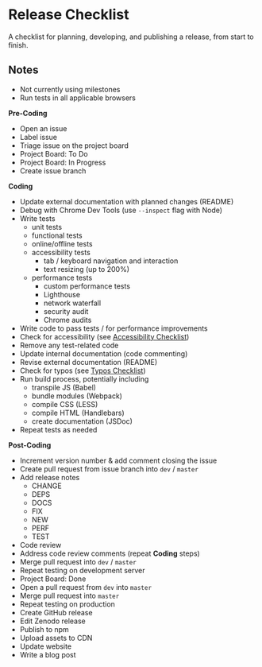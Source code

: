 # Release Checklist

A checklist for planning, developing, and publishing a release, from start to finish.

## Notes
* Not currently using milestones
* Run tests in all applicable browsers

**Pre-Coding**
* Open an issue
* Label issue
* Triage issue on the project board
* Project Board: To Do
* Project Board: In Progress
* Create issue branch

**Coding**
* Update external documentation with planned changes (README)
* Debug with Chrome Dev Tools (use `--inspect` flag with Node)
* Write tests
  - unit tests
  - functional tests
  - online/offline tests
  - accessibility tests
    - tab / keyboard navigation and interaction
    - text resizing (up to 200%)
  - performance tests
    - custom performance tests
    - Lighthouse
    - network waterfall
    - security audit
    - Chrome audits
* Write code to pass tests / for performance improvements
* Check for accessibility (see [Accessibility Checklist][1])
* Remove any test-related code
* Update internal documentation (code commenting)
* Revise external documentation (README)
* Check for typos (see [Typos Checklist][2])
* Run build process, potentially including
  - transpile JS (Babel)
  - bundle modules (Webpack)
  - compile CSS (LESS)
  - compile HTML (Handlebars)
  - create documentation (JSDoc)
* Repeat tests as needed

**Post-Coding**
* Increment version number & add comment closing the issue
* Create pull request from issue branch into `dev` / `master`
* Add release notes
  - CHANGE
  - DEPS
  - DOCS
  - FIX
  - NEW
  - PERF
  - TEST
* Code review
* Address code review comments (repeat **Coding** steps)
* Merge pull request into `dev` / `master`
* Repeat testing on development server
* Project Board: Done
* Open a pull request from `dev` into `master`
* Merge pull request into `master`
* Repeat testing on production
* Create GitHub release
* Edit Zenodo release
* Publish to npm
* Upload assets to CDN
* Update website
* Write a blog post

[1]: https://github.com/dwhieb/utilities/blob/master/checklists/accessibility.md
[2]: https://github.com/dwhieb/utilities/blob/master/checklists/typos.md
